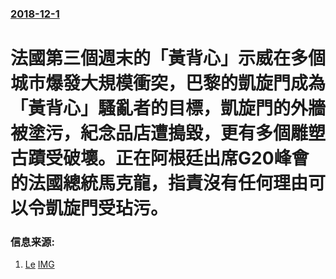 ### [2018-12-1](/news/2018/12/1/index.md)

##### 
# 法國第三個週末的「黃背心」示威在多個城市爆發大規模衝突，巴黎的凱旋門成為「黃背心」騷亂者的目標，凱旋門的外牆被塗污，紀念品店遭搗毀，更有多個雕塑古蹟受破壞。正在阿根廷出席G20峰會的法國總統馬克龍，指責沒有任何理由可以令凱旋門受玷污。 




### 信息来源:

1. [Le](http://www.lefigaro.fr/culture/2018/12/02/03004-20181202ARTFIG00038-gilets-jaunes-les-images-de-l-arc-de-triomphe-saccage.php) [IMG](https://i.f1g.fr/media/figaro/805x453_crop/2018/12/02/XVM3c92c048-f610-11e8-b534-f05b86df9909.jpg)
